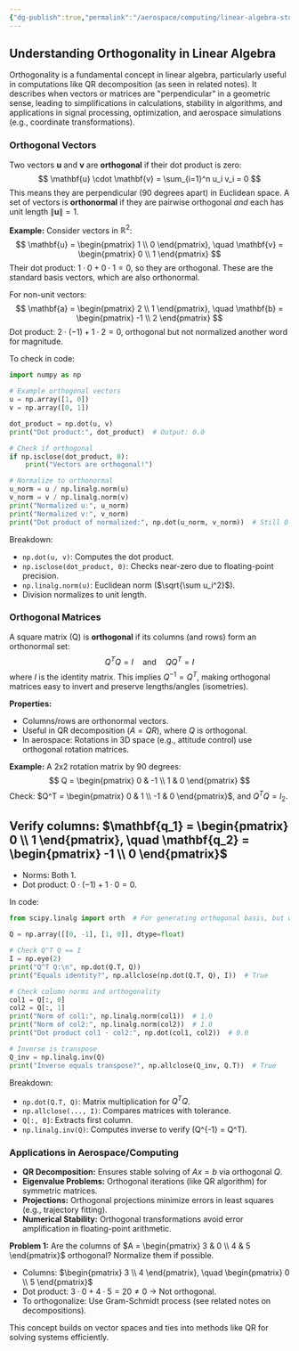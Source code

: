 ```yaml
---
{"dg-publish":true,"permalink":"/aerospace/computing/linear-algebra-stuffs/orthogonal/"}
---
```



## Understanding Orthogonality in Linear Algebra

Orthogonality is a fundamental concept in linear algebra, particularly useful in computations like QR decomposition (as seen in related notes). It describes when vectors or matrices are "perpendicular" in a geometric sense, leading to simplifications in calculations, stability in algorithms, and applications in signal processing, optimization, and aerospace simulations (e.g., coordinate transformations).

### Orthogonal Vectors
Two vectors $\mathbf{u}$ and $\mathbf{v}$ are **orthogonal** if their dot product is zero:
$$
\mathbf{u} \cdot \mathbf{v} = \sum_{i=1}^n u_i v_i = 0
$$
This means they are perpendicular (90 degrees apart) in Euclidean space. A set of vectors is **orthonormal** if they are pairwise orthogonal *and* each has unit length $\|\mathbf{u}\| = 1$.

**Example:** Consider vectors in $\mathbb{R}^2$:
$$
\mathbf{u} = \begin{pmatrix} 1 \\ 0 \end{pmatrix}, \quad \mathbf{v} = \begin{pmatrix} 0 \\ 1 \end{pmatrix}
$$
Their dot product: $1 \cdot 0 + 0 \cdot 1 = 0$, so they are orthogonal. These are the standard basis vectors, which are also orthonormal.

For non-unit vectors:
$$
\mathbf{a} = \begin{pmatrix} 2 \\ 1 \end{pmatrix}, \quad \mathbf{b} = \begin{pmatrix} -1 \\ 2 \end{pmatrix}
$$
Dot product: $2 \cdot (-1) + 1 \cdot 2 = 0$, orthogonal but not normalized another word for magnitude.

To check in code:

```python
import numpy as np

# Example orthogonal vectors
u = np.array([1, 0])
v = np.array([0, 1])

dot_product = np.dot(u, v)
print("Dot product:", dot_product)  # Output: 0.0

# Check if orthogonal
if np.isclose(dot_product, 0):
    print("Vectors are orthogonal!")

# Normalize to orthonormal
u_norm = u / np.linalg.norm(u)
v_norm = v / np.linalg.norm(v)
print("Normalized u:", u_norm)
print("Normalized v:", v_norm)
print("Dot product of normalized:", np.dot(u_norm, v_norm))  # Still 0
```

Breakdown:
- `np.dot(u, v)`: Computes the dot product.
- `np.isclose(dot_product, 0)`: Checks near-zero due to floating-point precision.
- `np.linalg.norm(u)`: Euclidean norm ($\sqrt{\sum u_i^2}$).
- Division normalizes to unit length.

### Orthogonal Matrices
A square matrix \(Q\) is **orthogonal** if its columns (and rows) form an orthonormal set:
$$
Q^T Q = I \quad \text{and} \quad Q Q^T = I
$$
where $I$ is the identity matrix. This implies $Q^{-1} = Q^T$, making orthogonal matrices easy to invert and preserve lengths/angles (isometries).

**Properties:**
- Columns/rows are orthonormal vectors.
- Useful in QR decomposition ($A = QR$), where $Q$ is orthogonal.
- In aerospace: Rotations in 3D space (e.g., attitude control) use orthogonal rotation matrices.

**Example:** A 2x2 rotation matrix by 90 degrees:
$$
Q = \begin{pmatrix} 0 & -1 \\ 1 & 0 \end{pmatrix}
$$
Check: $Q^T = \begin{pmatrix} 0 & 1 \\ -1 & 0 \end{pmatrix}$, and $Q^T Q = I_2$.


Verify columns: 
$\mathbf{q_1} = \begin{pmatrix} 0 \\ 1 \end{pmatrix}, \quad \mathbf{q_2} = \begin{pmatrix} -1 \\ 0 \end{pmatrix}$
- 
- Norms: Both 1.
- Dot product: $0 \cdot (-1) + 1 \cdot 0 = 0$.

In code:

```python
from scipy.linalg import orth  # For generating orthogonal basis, but we'll verify manually

Q = np.array([[0, -1], [1, 0]], dtype=float)

# Check Q^T Q == I
I = np.eye(2)
print("Q^T Q:\n", np.dot(Q.T, Q))
print("Equals identity?", np.allclose(np.dot(Q.T, Q), I))  # True

# Check column norms and orthogonality
col1 = Q[:, 0]
col2 = Q[:, 1]
print("Norm of col1:", np.linalg.norm(col1))  # 1.0
print("Norm of col2:", np.linalg.norm(col2))  # 1.0
print("Dot product col1 · col2:", np.dot(col1, col2))  # 0.0

# Inverse is transpose
Q_inv = np.linalg.inv(Q)
print("Inverse equals transpose?", np.allclose(Q_inv, Q.T))  # True
```

Breakdown:
- `np.dot(Q.T, Q)`: Matrix multiplication for $Q^T Q$.
- `np.allclose(..., I)`: Compares matrices with tolerance.
- `Q[:, 0]`: Extracts first column.
- `np.linalg.inv(Q)`: Computes inverse to verify \(Q^{-1} = Q^T\).

### Applications in Aerospace/Computing
- **QR Decomposition:** Ensures stable solving of $Ax = b$ via orthogonal $Q$.
- **Eigenvalue Problems:** Orthogonal iterations (like QR algorithm) for symmetric matrices.
- **Projections:** Orthogonal projections minimize errors in least squares (e.g., trajectory fitting).
- **Numerical Stability:** Orthogonal transformations avoid error amplification in floating-point arithmetic.

**Problem 1:** Are the columns of $A = \begin{pmatrix} 3 & 0 \\ 4 & 5 \end{pmatrix}$ orthogonal? Normalize them if possible.
- Columns: $\begin{pmatrix} 3 \\ 4 \end{pmatrix}, \quad \begin{pmatrix} 0 \\ 5 \end{pmatrix}$
- Dot product: $3\cdot0 + 4\cdot5 = 20 \neq 0$ → Not orthogonal.
- To orthogonalize: Use Gram-Schmidt process (see related notes on decompositions).

This concept builds on vector spaces and ties into methods like QR for solving systems efficiently.
